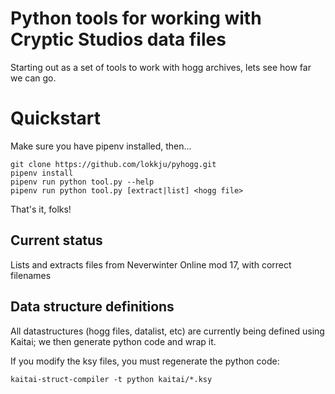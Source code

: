 # Python tools for working with Cryptic Studios data files
Starting out as a set of tools to work with hogg archives, lets see how far we can go.

# Quickstart
Make sure you have pipenv installed, then...

```
git clone https://github.com/lokkju/pyhogg.git
pipenv install
pipenv run python tool.py --help
pipenv run python tool.py [extract|list] <hogg file>
```

That's it, folks!

## Current status
Lists and extracts files from Neverwinter Online mod 17, with correct filenames

## Data structure definitions
All datastructures (hogg files, datalist, etc) are currently being defined using Kaitai; we then generate python code and wrap it.

If you modify the ksy files, you must regenerate the python code:
```
kaitai-struct-compiler -t python kaitai/*.ksy
```
